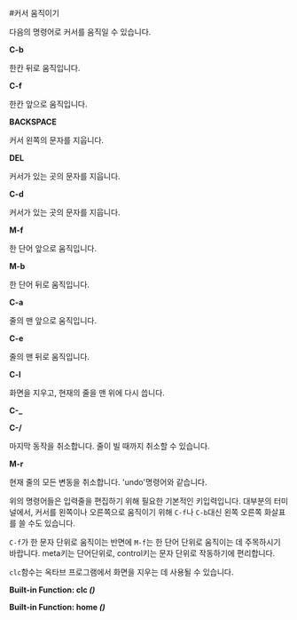 #커서 움직이기

다음의 명령어로 커서를 움직일 수 있습니다.

**C-b**

한칸 뒤로 움직입니다.

**C-f**

한칸 앞으로 움직입니다.

**BACKSPACE**

커서 왼쪽의 문자를 지웁니다.

**DEL**

커서가 있는 곳의 문자를 지웁니다.

**C-d**

커서가 있는 곳의 문자를 지웁니다.

**M-f**

한 단어 앞으로 움직입니다.

**M-b**

한 단어 뒤로 움직입니다.

**C-a**

줄의 맨 앞으로 움직입니다.

**C-e**

줄의 맨 뒤로 움직입니다.

**C-l**

화면을 지우고, 현재의 줄을 맨 위에 다시 씁니다.

**C-_**

**C-/**

마지막 동작을 취소합니다. 줄이 빌 때까지 취소할 수 있습니다.

**M-r**

현재 줄의 모든 변동을 취소합니다. 'undo'명령어와 같습니다.

위의 명령어들은 입력줄을 편집하기 위해 필요한 기본적인 키입력입니다. 대부분의 터미널에서, 커서를 왼쪽이나 오른쪽으로 움직이기 위해 `C-f`나 `C-b`대신 왼쪽 오른쪽 화살표를 쓸 수도 있습니다.

`C-f`가 한 문자 단위로 움직이는 반면에 `M-f`는 한 단어 단위로 움직이는 데 주목하시기 바랍니다. meta키는 단어단위로, control키는 문자 단위로 작동하기에 편리합니다.

`clc`함수는 옥타브 프로그램에서 화면을 지우는 데 사용될 수 있습니다.

**Built-in Function: clc *()***

**Built-in Function: home *()***
